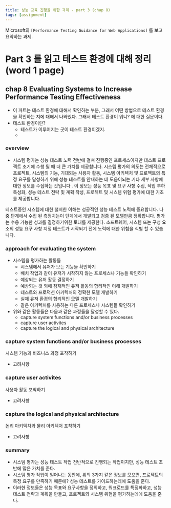 ```yaml
---
title: 성능 교육 진행을 위한 과제 - part 3 (chap 8)
tags: [assignment]
---
```


Microsoft의 `[Performance Testing Guidance for Web Applications]` 를 보고 요약하는 과제.

# Part 3 를 읽고 테스트 환경에 대해 정리 (word 1 page)

## chap 8 Evaluating Systems to Increase Performance Testing Effectiveness

- 이 파트는 테스트 환경에 대해서 확인하는 부분, 그래서 어떤 방법으로 테스트 환경을 확인하는 지에 대해서 나와있다. 그래서 테스트 환경이 뭐니? 에 대한 질문이다.
- 테스트 환경이란?
  - 테스트가 이루어지는 곳이 테스트 환경이겠지.
  - 

### overview
- 시스템 평가는 성능 테스트 노력 전반에 걸쳐 진행중인 프로세스이지만 테스트 프로젝트 초기에 수행 될 때 더 큰 가치를 제공합니다. 시스템 평가의 의도는 전체적으로 프로젝트, 시스템의 기능, 기대되는 사용자 활동, 시스템 아키텍처 및 프로젝트의 특정 요구를 달성하기 위해 성능 테스트를 안내하는 데 도움이되는 기타 세부 사항에 대한 정보를 수집하는 것입니다 . 이 정보는 성능 목표 및 요구 사항 수집, 작업 부하 특성화, 성능 테스트 전략 및 계획 작성, 프로젝트 및 시스템 위험 평가에 대한 기초를 제공합니다.

테스트중인 시스템에 대한 철저한 이해는 성공적인 성능 테스트 노력에 중요합니다. 나중 단계에서 수집 된 측정치는이 단계에서 개발되고 검증 된 모델만큼 정확합니다. 평가는 수용 가능한 성과를 결정하기위한 토대를 제공한다. 소프트웨어, 시스템 또는 구성 요소의 성능 요구 사항 지정 테스트가 시작되기 전에 노력에 대한 위험을 식별 할 수 있습니다.

### approach for evaluating the system
- 시스템을 평가하는 활동들
  - 시스템에서 유저가 보는 기능들 확인하기
  - 배치 작업과 같이 유저가 시작하지 않는 프로세스나 기능들 확인하기
  - 예상되는 유저 활동 결정하기
  - 예상되는 것 외에 잠재적인 유저 활동의 합리적인 이해 개발하기
  - 테스트와 프로덕션 아키텍처의 정확한 모델 개발하기
  - 실제 유저 환경의 합리적인 모델 개발하기
  - 같은 아키텍처를 사용하는 다른 프로세스나 시스템들 확인하기
- 위와 같은 활동들은 다음과 같은 과정들을 달성할 수 있다.
  - capture system functions and/or business processes
  - capture user activites
  - capture the logical and physical architecture

### capture system functions and/or business processes
시스템 기능과 비즈니스 과정 포착하기 

- 고려사항

### capture user activites
사용자 활동 포착하기

- 고려사항

### capture the logical and physical architecture
논리 아키텍처와 물리 아키텍처 포착하기 

- 고려사항

### summary
- 시스템 평가는 성능 테스트 작업 전반적으로 진행되는 작업이지만, 성능 테스트 초반에 많은 가치를 준다.
- 시스템 평가 작업이 일어나는 동안에, 위의 3가지 같은 정보를 모으면, 프로젝트의 특정 요구를 만족하기 때문에? 성능 테스트를 가이드하는데에 도움을 준다.
- 이러한 정보들은 성능 목표와 요구사항을 정의하고, 워크로드를 특징화하고, 성능 테스트 전략과 계획을 만들고, 프로젝트와 시스템 위험을 평가하는데에 도움을 준다.